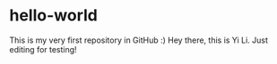 # hello-world
This is my very first repository in GitHub :)
Hey there, this is Yi Li. Just editing for testing!
